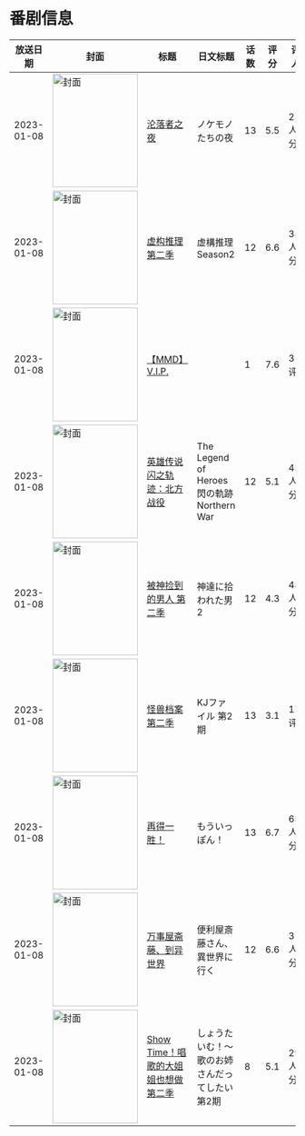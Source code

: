 # 番剧信息

|放送日期|封面|标题|日文标题|话数|评分|评分人数|
|---|---|---|---|---|---|---|
|2023-01-08|<img src="https://lain.bgm.tv/pic/cover/c/3c/fd/390239_baBMz.jpg" alt="封面" style="width:150px;height:200px;object-fit:cover;">|[沦落者之夜](https://bangumi.tv/subject/390239)|ノケモノたちの夜|13|5.5|233人评分|
|2023-01-08|<img src="https://lain.bgm.tv/pic/cover/c/44/09/320839_3sL1e.jpg" alt="封面" style="width:150px;height:200px;object-fit:cover;">|[虚构推理 第二季](https://bangumi.tv/subject/320839)|虚構推理 Season2|12|6.6|3369人评分|
|2023-01-08|<img src="https://lain.bgm.tv/pic/cover/c/0c/70/422905_NccJF.jpg" alt="封面" style="width:150px;height:200px;object-fit:cover;">|[【MMD】V.I.P.](https://bangumi.tv/subject/422905)||1|7.6|31人评分|
|2023-01-08|<img src="https://lain.bgm.tv/pic/cover/c/af/3b/330334_4YY37.jpg" alt="封面" style="width:150px;height:200px;object-fit:cover;">|[英雄传说 闪之轨迹：北方战役](https://bangumi.tv/subject/330334)|The Legend of Heroes 閃の軌跡 Northern War|12|5.1|438人评分|
|2023-01-08|<img src="https://lain.bgm.tv/pic/cover/c/7c/2c/338150_mspsF.jpg" alt="封面" style="width:150px;height:200px;object-fit:cover;">|[被神捡到的男人 第二季](https://bangumi.tv/subject/338150)|神達に拾われた男2|12|4.3|482人评分|
|2023-01-08|<img src="https://lain.bgm.tv/pic/cover/c/0e/a4/403671_d6GGL.jpg" alt="封面" style="width:150px;height:200px;object-fit:cover;">|[怪兽档案 第二季](https://bangumi.tv/subject/403671)|KJファイル 第2期|13|3.1|17人评分|
|2023-01-08|<img src="https://lain.bgm.tv/pic/cover/c/e8/53/341148_831I5.jpg" alt="封面" style="width:150px;height:200px;object-fit:cover;">|[再得一胜！](https://bangumi.tv/subject/341148)|もういっぽん！|13|6.7|637人评分|
|2023-01-08|<img src="https://lain.bgm.tv/pic/cover/c/5a/a2/366165_Ds2pa.jpg" alt="封面" style="width:150px;height:200px;object-fit:cover;">|[万事屋斋藤、到异世界](https://bangumi.tv/subject/366165)|便利屋斎藤さん、異世界に行く|12|6.6|3146人评分|
|2023-01-08|<img src="https://bangumi.tv/img/no_icon_subject.png" alt="封面" style="width:150px;height:200px;object-fit:cover;">|[Show Time！唱歌的大姐姐也想做 第二季](https://bangumi.tv/subject/359059)|しょうたいむ！～歌のお姉さんだってしたい 第2期|8|5.1|294人评分|
